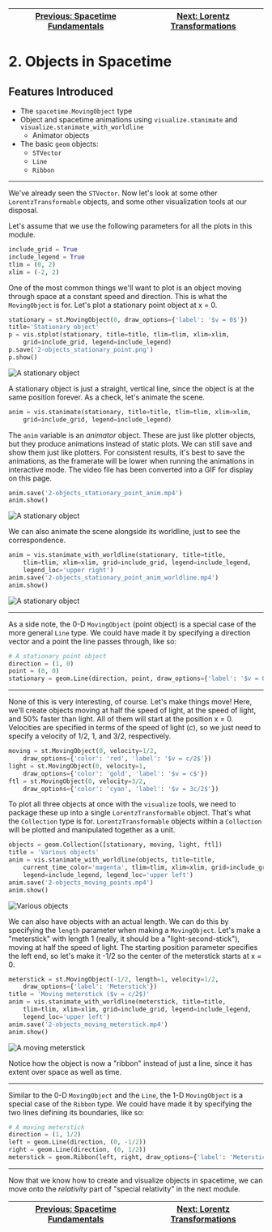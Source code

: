 [Previous: Spacetime Fundamentals](1-spacetime.md) | [Next: Lorentz Transformations](3-lorentztransform.md)
--- | ---

# 2. Objects in Spacetime

## Features Introduced
- The `spacetime.MovingObject` type
- Object and spacetime animations using `visualize.stanimate` and `visualize.stanimate_with_worldline`
    - Animator objects
- The basic `geom` objects:
    - `STVector`
    - `Line`
    - `Ribbon`

---

We've already seen the `STVector`. Now let's look at some other `LorentzTransformable` objects, and some other visualization tools at our disposal.

Let's assume that we use the following parameters for all the plots in this module.

```python
include_grid = True
include_legend = True
tlim = (0, 2)
xlim = (-2, 2)
```

One of the most common things we'll want to plot is an object moving through space at a constant speed and direction. This is what the `MovingObject` is for. Let's plot a stationary point object at x = 0.

```python
stationary = st.MovingObject(0, draw_options={'label': '$v = 0$'})
title='Stationary object'
p = vis.stplot(stationary, title=title, tlim=tlim, xlim=xlim,
    grid=include_grid, legend=include_legend)
p.save('2-objects_stationary_point.png')
p.show()
```
![A stationary object](2-objects_stationary_point.png)

A stationary object is just a straight, vertical line, since the object is at the same position forever. As a check, let's animate the scene.

```python
anim = vis.stanimate(stationary, title=title, tlim=tlim, xlim=xlim,
    grid=include_grid, legend=include_legend)
```

The `anim` variable is an *animator* object. These are just like plotter objects, but they produce animations instead of static plots. We can still save and show them just like plotters. For consistent results, it's best to save the animations, as the framerate will be lower when running the animations in interactive mode. The video file has been converted into a GIF for display on this page.

```python
anim.save('2-objects_stationary_point_anim.mp4')
anim.show()
```
![A stationary object](2-objects_stationary_point_anim.gif)

We can also animate the scene alongside its worldline, just to see the correspondence.

```python
anim = vis.stanimate_with_worldline(stationary, title=title,
    tlim=tlim, xlim=xlim, grid=include_grid, legend=include_legend,
    legend_loc='upper right')
anim.save('2-objects_stationary_point_anim_worldline.mp4')
anim.show()
```
![A stationary object](2-objects_stationary_point_anim_worldline.gif)

---

As a side note, the 0-D `MovingObject` (point object) is a special case of the more general `Line` type. We could have made it by specifying a direction vector and a point the line passes through, like so:

```python
# A stationary point object
direction = (1, 0)
point = (0, 0)
stationary = geom.Line(direction, point, draw_options={'label': '$v = 0$'})
```

---

None of this is very interesting, of course. Let's make things move! Here, we'll create objects moving at half the speed of light, at the speed of light, and 50% faster than light. All of them will start at the position x = 0. Velocities are specified in terms of the speed of light (*c*), so we just need to specify a velocity of 1/2, 1, and 3/2, respectively.

```python
moving = st.MovingObject(0, velocity=1/2,
    draw_options={'color': 'red', 'label': '$v = c/2$'})
light = st.MovingObject(0, velocity=1,
    draw_options={'color': 'gold', 'label': '$v = c$'})
ftl = st.MovingObject(0, velocity=3/2,
    draw_options={'color': 'cyan', 'label': '$v = 3c/2$'})
```

To plot all three objects at once with the `visualize` tools, we need to package these up into a single `LorentzTransformable` object. That's what the `Collection` type is for. `LorentzTransformable` objects within a `Collection` will be plotted and manipulated together as a unit.

```python
objects = geom.Collection([stationary, moving, light, ftl])
title = 'Various objects'
anim = vis.stanimate_with_worldline(objects, title=title,
    current_time_color='magenta', tlim=tlim, xlim=xlim, grid=include_grid,
    legend=include_legend, legend_loc='upper left')
anim.save('2-objects_moving_points.mp4')
anim.show()
```
![Various objects](2-objects_moving_points.gif)

We can also have objects with an actual length. We can do this by specifying the `length` parameter when making a `MovingObject`. Let's make a "meterstick" with length 1 (really, it should be a "light-second-stick"), moving at half the speed of light. The starting position parameter specifies the left end, so let's make it -1/2 so the center of the meterstick starts at x = 0.

```python
meterstick = st.MovingObject(-1/2, length=1, velocity=1/2,
    draw_options={'label': 'Meterstick'})
title = 'Moving meterstick ($v = c/2$)'
anim = vis.stanimate_with_worldline(meterstick, title=title,
    tlim=tlim, xlim=xlim, grid=include_grid, legend=include_legend,
    legend_loc='upper left')
anim.save('2-objects_moving_meterstick.mp4')
anim.show()
```
![A moving meterstick](2-objects_moving_meterstick.gif)

Notice how the object is now a "ribbon" instead of just a line, since it has extent over space as well as time.

---

Similar to the 0-D `MovingObject` and the `Line`, the 1-D `MovingObject` is a special case of the `Ribbon` type. We could have made it by specifying the two lines defining its boundaries, like so:

```python
# A moving meterstick
direction = (1, 1/2)
left = geom.Line(direction, (0, -1/2))
right = geom.Line(direction, (0, 1/2))
meterstick = geom.Ribbon(left, right, draw_options={'label': 'Meterstick'})
```

---

Now that we know how to create and visualize objects in spacetime, we can move onto the *relativity* part of "special relativity" in the next module.

[Previous: Spacetime Fundamentals](1-spacetime.md) | [Next: Lorentz Transformations](3-lorentztransform.md)
--- | ---